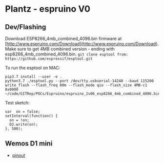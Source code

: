 # Plantz - espruino V0

## Dev/Flashing
Download ESP8266_4mb_combined_4096.bin firmware at [http://www.espruino.com/Download](http://www.espruino.com/Download). Make sure to get 4MB combined version - ending with esp8266_4mb_combined_4096.bin.
```git clone esptool from: https://github.com/espressif/esptool.git```

To run the esptool on MAC:
```
pip3.7 install --user -e .
python3.7 ./esptool.py --port /dev/tty.usbserial-14240 --baud 115200 write_flash --flash_freq 80m --flash_mode qio --flash_size 4MB-c1 0x0000 ~/code/GITRep/POCs/Espruino/espruino_2v06_esp8266_4mb_combined_4096.bin
```

Test sketch:
```
var  on = false;
setInterval(function() {
  on = !on;
  D2.write(on);
}, 500);
```

## Wemos D1 mini
* [pinout](https://www.espruino.com/EspruinoESP8266#pinout)

